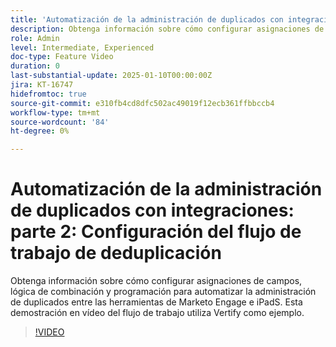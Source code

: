 ```yaml
---
title: 'Automatización de la administración de duplicados con integraciones: parte 2: Configuración del flujo de trabajo de deduplicación'
description: Obtenga información sobre cómo configurar asignaciones de campos, lógica de combinación y programación para automatizar la administración de duplicados entre las herramientas de Marketo Engage e iPadS. Esta demostración en vídeo del flujo de trabajo utiliza Vertify como ejemplo.
role: Admin
level: Intermediate, Experienced
doc-type: Feature Video
duration: 0
last-substantial-update: 2025-01-10T00:00:00Z
jira: KT-16747
hidefromtoc: true
source-git-commit: e310fb4cd8dfc502ac49019f12ecb361ffbbccb4
workflow-type: tm+mt
source-wordcount: '84'
ht-degree: 0%

---
```



# Automatización de la administración de duplicados con integraciones: parte 2: Configuración del flujo de trabajo de deduplicación

Obtenga información sobre cómo configurar asignaciones de campos, lógica de combinación y programación para automatizar la administración de duplicados entre las herramientas de Marketo Engage e iPadS. Esta demostración en vídeo del flujo de trabajo utiliza Vertify como ejemplo.

>[!VIDEO](https://video.tv.adobe.com/v/3453810/?learn=on&enablevpops&captions=spa)

